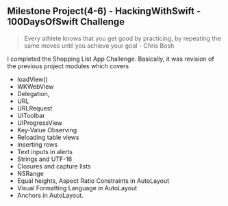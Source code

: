 ## Milestone Project(4-6) - HackingWithSwift - 100DaysOfSwift Challenge

>  Every athlete knows that you get good by practicing, by repeating the same moves until you achieve your goal - Chris Bosh

I completed the Shopping List App Challenge.
Basically, it was revision of the previous project modules which covers

- loadView()
- WKWebView
- Delegation,
- URL 
- URLRequest
- UIToolbar
- UIProgressView 
- Key-Value Observing 
- Reloading table views
- Inserting rows
- Text inputs in alerts
- Strings and UTF-16
- Closures and capture lists
- NSRange
- Equal heights, Aspect Ratio Constraints in AutoLayout
- Visual Formatting Language in AutoLayout
- Anchors in AutoLayout.

